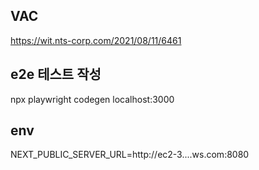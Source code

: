 ## VAC

https://wit.nts-corp.com/2021/08/11/6461

## e2e 테스트 작성

npx playwright codegen localhost:3000

## env

NEXT_PUBLIC_SERVER_URL=http://ec2-3....ws.com:8080
